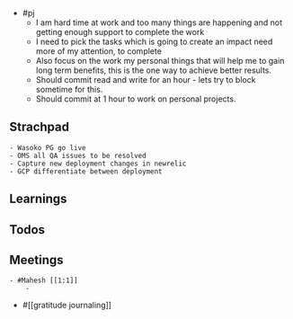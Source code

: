 - #pj
	- I am hard time at work and too many things are happening and not getting enough support to complete the work
	- I need to pick the tasks which is going to create an impact need more of my attention, to complete
	- Also focus on the work my personal things that will help me to gain long term benefits, this is the one way to achieve better results.
	- Should commit read and write for an hour - lets try to block sometime for this.
	- Should commit at 1 hour to work on personal projects.
## Strachpad
	- Wasoko PG go live
	- OMS all QA issues to be resolved
	- Capture new deployment changes in newrelic
	- GCP differentiate between deployment
## Learnings
## Todos
## Meetings
	- #Mahesh [[1:1]]
		-
- #[[gratitude journaling]]